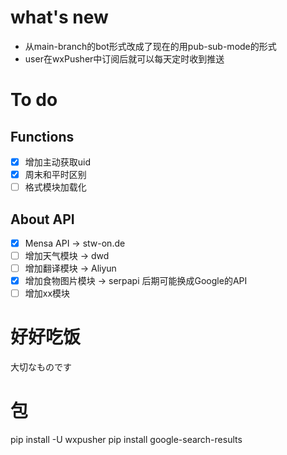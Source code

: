 # what's new
- 从main-branch的bot形式改成了现在的用pub-sub-mode的形式
- user在wxPusher中订阅后就可以每天定时收到推送

# To do
## Functions
- [x] 增加主动获取uid
- [x] 周末和平时区别
- [ ] 格式模块加载化
## About API 
- [x] Mensa API -> stw-on.de
- [ ] 增加天气模块 -> dwd
- [ ] 增加翻译模块 -> Aliyun
- [x] 增加食物图片模块 -> serpapi 
  后期可能换成Google的API 
- [ ] 增加xx模块

# 好好吃饭 
大切なものです
# 包
pip install -U wxpusher
pip install google-search-results